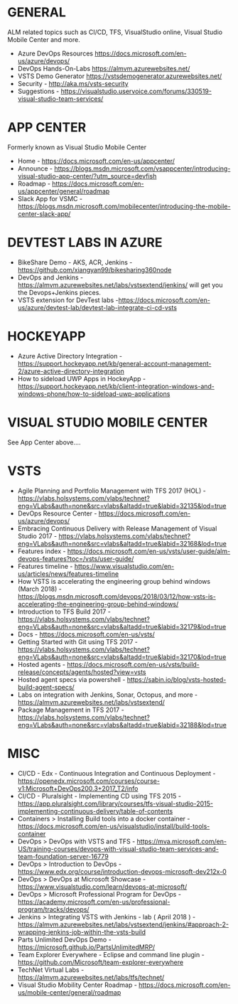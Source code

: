 # GENERAL
ALM related topics such as CI/CD, TFS, VisualStudio online, Visual Studio Mobile Center and more.

* Azure DevOps Resources <https://docs.microsoft.com/en-us/azure/devops/>
* DevOps Hands-On-Labs <https://almvm.azurewebsites.net/>
* VSTS Demo Generator <https://vstsdemogenerator.azurewebsites.net/>
* Security - http://aka.ms/vsts-security
* Suggestions - <https://visualstudio.uservoice.com/forums/330519-visual-studio-team-services/>

# APP CENTER
Formerly known as Visual Studio Mobile Center

* Home - https://docs.microsoft.com/en-us/appcenter/
* Announce - https://blogs.msdn.microsoft.com/vsappcenter/introducing-visual-studio-app-center/?utm_source=devfish
* Roadmap - https://docs.microsoft.com/en-us/appcenter/general/roadmap
* Slack App for VSMC - https://blogs.msdn.microsoft.com/mobilecenter/introducing-the-mobile-center-slack-app/

# DEVTEST LABS IN AZURE
* BikeShare Demo - AKS, ACR, Jenkins - https://github.com/xiangyan99/bikesharing360node 
* DevOps and Jenkins - https://almvm.azurewebsites.net/labs/vstsextend/jenkins/ will get you the Devops+Jenkins pieces.  
* VSTS extension for DevTest labs -https://docs.microsoft.com/en-us/azure/devtest-lab/devtest-lab-integrate-ci-cd-vsts 

# HOCKEYAPP
* Azure Active Directory Integration - https://support.hockeyapp.net/kb/general-account-management-2/azure-active-directory-integration 
* How to sideload UWP Apps in HockeyApp - https://support.hockeyapp.net/kb/client-integration-windows-and-windows-phone/how-to-sideload-uwp-applications 

# VISUAL STUDIO MOBILE CENTER
See App Center above....

# VSTS
* Agile Planning and Portfolio Management with TFS 2017 (HOL) - https://vlabs.holsystems.com/vlabs/technet?eng=VLabs&auth=none&src=vlabs&altadd=true&labid=32135&lod=true
* DevOps Resource Center - <https://docs.microsoft.com/en-us/azure/devops/>
* Embracing Continuous Delivery with Release Management of Visual Studio 2017 - https://vlabs.holsystems.com/vlabs/technet?eng=VLabs&auth=none&src=vlabs&altadd=true&labid=32168&lod=true
* Features index - https://docs.microsoft.com/en-us/vsts/user-guide/alm-devops-features?toc=/vsts/user-guide/
* Features timeline - https://www.visualstudio.com/en-us/articles/news/features-timeline
* How VSTS is accelerating the engineering group behind windows (March 2018) - https://blogs.msdn.microsoft.com/devops/2018/03/12/how-vsts-is-accelerating-the-engineering-group-behind-windows/
* Introduction to TFS Build 2017 - https://vlabs.holsystems.com/vlabs/technet?eng=VLabs&auth=none&src=vlabs&altadd=true&labid=32179&lod=true
* Docs - https://docs.microsoft.com/en-us/vsts/
* Getting Started with Git using TFS 2017 - https://vlabs.holsystems.com/vlabs/technet?eng=VLabs&auth=none&src=vlabs&altadd=true&labid=32170&lod=true
* Hosted agents - https://docs.microsoft.com/en-us/vsts/build-release/concepts/agents/hosted?view=vsts
* Hosted agent specs via powershell - https://sabin.io/blog/vsts-hosted-build-agent-specs/
* Labs on integration with Jenkins, Sonar, Octopus, and more - https://almvm.azurewebsites.net/labs/vstsextend/
* Package Management in TFS 2017 - https://vlabs.holsystems.com/vlabs/technet?eng=VLabs&auth=none&src=vlabs&altadd=true&labid=32188&lod=true

# MISC
* CI/CD - Edx - Continuous Integration and Continuous Deployment - https://openedx.microsoft.com/courses/course-v1:Microsoft+DevOps200.3+2017_T2/info
* CI/CD - Pluralsight - Implementing CD using TFS 2015 - https://app.pluralsight.com/library/courses/tfs-visual-studio-2015-implementing-continuous-delivery/table-of-contents
* Containers > Installing Build tools into a docker container - https://docs.microsoft.com/en-us/visualstudio/install/build-tools-container
* DevOps > DevOps with VSTS and TFS - https://mva.microsoft.com/en-US/training-courses/devops-with-visual-studio-team-services-and-team-foundation-server-16779
* DevOps > Introduction to DevOps - https://www.edx.org/course/introduction-devops-microsoft-dev212x-0
* DevOps > DevOps at Microsoft Showcase - https://www.visualstudio.com/learn/devops-at-microsoft/
* DevOps > Microsoft Professional Program for DevOps - https://academy.microsoft.com/en-us/professional-program/tracks/devops/ 
* Jenkins > Integrating VSTS with Jenkins - lab ( April 2018 ) - <https://almvm.azurewebsites.net/labs/vstsextend/jenkins/#approach-2-wrapping-jenkins-job-within-the-vsts-build>
* Parts Unlimited DevOps Demo - https://microsoft.github.io/PartsUnlimitedMRP/
* Team Explorer Everywhere - Eclipse and command line plugin - https://github.com/Microsoft/team-explorer-everywhere
* TechNet Virtual Labs - https://almvm.azurewebsites.net/labs/tfs/technet/
* Visual Studio Mobility Center Roadmap - https://docs.microsoft.com/en-us/mobile-center/general/roadmap

